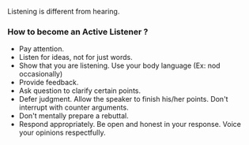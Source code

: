 Listening is different from hearing.
### How to become an Active Listener ?
- Pay attention. 
- Listen for ideas, not for just words.
- Show that you are listening. 
	Use your body language (Ex: nod occasionally)
- Provide feedback.
- Ask question to clarify certain points.
- Defer judgment.
	Allow the speaker to finish his/her points.
	Don't interrupt with counter arguments.
- Don't mentally prepare a rebuttal.
- Respond appropriately. 
	Be open and honest in your response.
	Voice your opinions respectfully. 
